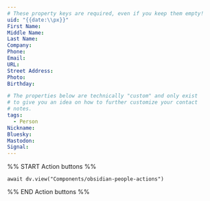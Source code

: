 ```yaml
---
# These property keys are required, even if you keep them empty!
uid: "{{date:\\px}}"
First Name:
Middle Name:
Last Name:
Company:
Phone:
Email:
URL:
Street Address:
Photo:
Birthday:

# The properties below are technically "custom" and only exist
# to give you an idea on how to further customize your contact
# notes.
tags:
  - Person
Nickname:
Bluesky:
Mastodon:
Signal:
---
```


%% START Action buttons %%
```dataviewjs
await dv.view("Components/obsidian-people-actions")
```
%% END Action buttons %%

